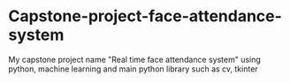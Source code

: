 # Capstone-project-face-attendance-system
My capstone project name "Real time face attendance system" 
using python, machine learning and main python library such as cv, tkinter
